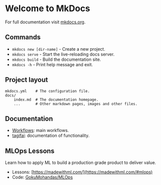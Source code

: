 # Welcome to MkDocs

For full documentation visit [mkdocs.org](https://www.mkdocs.org).

## Commands

* `mkdocs new [dir-name]` - Create a new project.
* `mkdocs serve` - Start the live-reloading docs server.
* `mkdocs build` - Build the documentation site.
* `mkdocs -h` - Print help message and exit.

## Project layout

    mkdocs.yml    # The configuration file.
    docs/
        index.md  # The documentation homepage.
        ...       # Other markdown pages, images and other files.
## Documentation

- [Workflows](tagifai/main.md): main workflows.
- [tagifai](tagifai/data.md): documentation of functionality.

## MLOps Lessons

Learn how to apply ML to build a production grade product to deliver value.

- Lessons: [https://madewithml.com/](https://madewithml.com/#mlops)
- Code: [GokuMohandas/MLOps](https://github.com/GokuMohandas/MLOps)